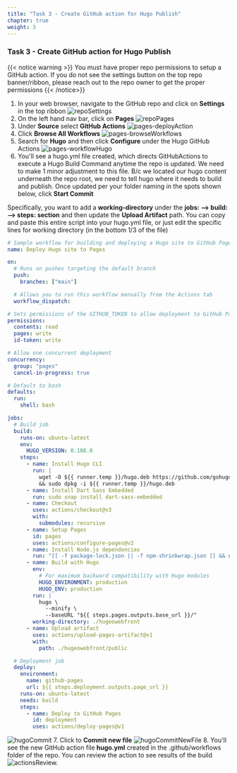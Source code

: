 ```yaml
---
title: "Task 3 - Create GitHub action for Hugo Publish"
chapter: true
weight: 3
---
```


### Task 3 - Create GitHub action for Hugo Publish 

{{< notice warning >}}  You must have proper repo permissions to setup a GitHub action.  If you do not see the settings button on the top repo banner/ribbon, please reach out to the repo owner to get the proper permissions {{< /notice>}}

1. In your web browser, navigate to the GitHub repo and click on **Settings** in the top ribbon 
![repoSettings](repoSettings.png)
2. On the left hand nav bar, click on **Pages**
![repoPages](repoPages.png)
3. Under **Source** select **GitHub Actions**
![pages-deployAction](pages-deployAction.png)
4. Click **Browse All Workflows**
![pages-browseWorkflows](pages-browseWorkflows.png)
5. Search for **Hugo** and then click **Configure** under the Hugo GitHub Actions
![pages-workflowHugo](pages-workflowHugo.png)
6. You'll see a hugo.yml file created, which directs GitHubActions to execute a Hugo Build Command anytime the repo is updated.  We need to make 1 minor adjustment to this file.  B/c we located our hugo content underneath the repo root, we need to tell hugo where it needs to build and publish. Once updated per your folder naming in the spots shown below, click **Start Commit**

Specifically, you want to add a **working-directory** under the **jobs: --> build: --> steps: section** and then update the **Upload Artifact** path.  You can copy and paste this entire script into your hugo.yml file, or just edit the specific lines for working directory (in the bottom 1/3 of the file)

``` yml
# Sample workflow for building and deploying a Hugo site to GitHub Pages
name: Deploy Hugo site to Pages

on:
  # Runs on pushes targeting the default branch
  push:
    branches: ["main"]

  # Allows you to run this workflow manually from the Actions tab
  workflow_dispatch:

# Sets permissions of the GITHUB_TOKEN to allow deployment to GitHub Pages
permissions:
  contents: read
  pages: write
  id-token: write

# Allow one concurrent deployment
concurrency:
  group: "pages"
  cancel-in-progress: true

# Default to bash
defaults:
  run:
    shell: bash

jobs:
  # Build job
  build:
    runs-on: ubuntu-latest
    env:
      HUGO_VERSION: 0.108.0
    steps:
      - name: Install Hugo CLI
        run: |
          wget -O ${{ runner.temp }}/hugo.deb https://github.com/gohugoio/hugo/releases/download/v${HUGO_VERSION}/hugo_extended_${HUGO_VERSION}_linux-amd64.deb \
          && sudo dpkg -i ${{ runner.temp }}/hugo.deb
      - name: Install Dart Sass Embedded
        run: sudo snap install dart-sass-embedded
      - name: Checkout
        uses: actions/checkout@v3
        with:
          submodules: recursive
      - name: Setup Pages
        id: pages
        uses: actions/configure-pages@v2
      - name: Install Node.js dependencies
        run: "[[ -f package-lock.json || -f npm-shrinkwrap.json ]] && npm ci || true"
      - name: Build with Hugo
        env:
          # For maximum backward compatibility with Hugo modules
          HUGO_ENVIRONMENT: production
          HUGO_ENV: production
        run: |
          hugo \
            --minify \
            --baseURL "${{ steps.pages.outputs.base_url }}/"
        working-directory: ./hugeowebfront
      - name: Upload artifact
        uses: actions/upload-pages-artifact@v1
        with:
          path: ./hugeowebfront/public

  # Deployment job
  deploy:
    environment:
      name: github-pages
      url: ${{ steps.deployment.outputs.page_url }}
    runs-on: ubuntu-latest
    needs: build
    steps:
      - name: Deploy to GitHub Pages
        id: deployment
        uses: actions/deploy-pages@v1

```
![hugoCommit](hugoCommit.png)
7. Click to **Commit new file**
![hugoCommitNewFile](hugoCommitNewFile.png)
8. You'll see the new GitHub action file **hugo.yml** created in the .github/workflows folder of the repo.  You can review the action to see results of the build
![actionsReview.](actionsReview.png)
